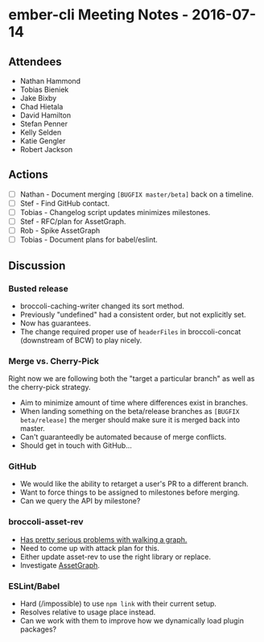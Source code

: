 # ember-cli Meeting Notes - 2016-07-14

## Attendees

- Nathan Hammond
- Tobias Bieniek
- Jake Bixby
- Chad Hietala
- David Hamilton
- Stefan Penner
- Kelly Selden
- Katie Gengler
- Robert Jackson

## Actions

- [ ] Nathan - Document merging `[BUGFIX master/beta]` back on a timeline.
- [ ] Stef - Find GitHub contact.
- [ ] Tobias - Changelog script updates minimizes milestones.
- [ ] Stef - RFC/plan for AssetGraph.
- [ ] Rob - Spike AssetGraph
- [ ] Tobias - Document plans for babel/eslint.

## Discussion

### Busted release

- broccoli-caching-writer changed its sort method.
- Previously "undefined" had a consistent order, but not explicitly set.
- Now has guarantees.
- The change required proper use of `headerFiles` in broccoli-concat (downstream of BCW) to play nicely.

### Merge vs. Cherry-Pick

Right now we are following both the "target a particular branch" as well as the cherry-pick strategy.

- Aim to minimize amount of time where differences exist in branches.
- When landing something on the beta/release branches as `[BUGFIX beta/release]` the merger should make sure it is merged back into master.
- Can't guaranteedly be automated because of merge conflicts.
- Should get in touch with GitHub...

### GitHub

- We would like the ability to retarget a user's PR to a different branch.
- Want to force things to be assigned to milestones before merging.
- Can we query the API by milestone?

### broccoli-asset-rev

- [Has pretty serious problems with walking a graph.](https://github.com/rickharrison/broccoli-asset-rev/issues/29#issuecomment-231413530)
- Need to come up with attack plan for this.
- Either update asset-rev to use the right library or replace.
- Investigate [AssetGraph](https://github.com/assetgraph/assetgraph).

### ESLint/Babel

- Hard (/impossible) to use `npm link` with their current setup.
- Resolves relative to usage place instead.
- Can we work with them to improve how we dynamically load plugin packages?